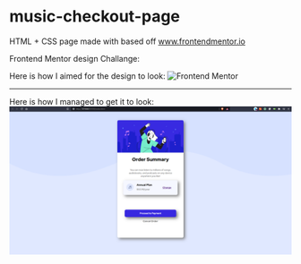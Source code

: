 # music-checkout-page
HTML + CSS page made with based off www.frontendmentor.io

Frontend Mentor design Challange:

Here is how I aimed for the design to look:
![Frontend Mentor ](https://res.cloudinary.com/dz209s6jk/image/upload/q_auto:good,w_900/Challenges/gh4wbxnbnf9wqezb0b6y.jpg)

-------------------------

Here is how I managed to get it to look:
![My Own](https://raw.githubusercontent.com/danielmustard/music-checkout-page/gh-pages/images/finishedProduct.PNG)

